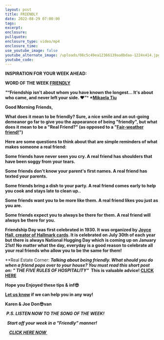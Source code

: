 ```yaml
---
layout: post
title: FRIENDLY
date: 2022-08-29 07:00:00
tags:
excerpt:
enclosure:
pullquote:
enclosure_type: video/mp4
enclosure_time:
use_youtube_image: false
youtube_alternate_image: /uploads/08c5c49ea12366139aa8bdaa-1224x414.jpg
youtube_code:
---
```

**INSPIRATION FOR YOUR WEEK AHEAD:**

**WORD OF THE WEEK&nbsp;[FRIENDLY](https://youtu.be/cNIg45GZ_ts)**

***"*“Friendship isn't about whom you have known the longest... It's about who came, and never left your side. ♥”*****&nbsp;*[Mikaela Tiu](https://theysaidso.com/quote/mikaela-tiu-friendship-isnt-about-whom-you-have-known-the-longest-its-about-who)**

**Good Morning Friends,**

**What does it mean to be friendly? Sure, a nice smile and an out-going demeanor go far to give you the appearance of being "friendly", but what does it mean to be a "Real Friend?" (as opposed to a "[Fair-weather friend\!](https://idioms.thefreedictionary.com/fair-weather+friend)")**

**Here are some questions to think about that are simple reminders of what makes someone a real friend:**

**Some friends have never seen you cry. A real friend has shoulders that have been soggy from your tears.**

**Some friends don't know your parent's first names. A real friend has texted your parents.&nbsp;**

**Some friends bring a dish to your party. A real friend comes early to help you cook and stays late to clean up..&nbsp; &nbsp;**

**Some friends want you to be more like them. A real friend likes you just as you are.&nbsp;**

**Some friends expect you to always be there for them. A real friend will always be there for you.&nbsp;**

**Friendship Day was first celebrated in 1930. It was organized by&nbsp;[Joyce Hall, creator of Hallmark cards](https://corporate.hallmark.com/about/j-c-hall/). It is celebrated on July 30th of each year but there is always National Hugging Day which is coming up on January 21st\! No matter what the day, everyday is a good reason to celebrate all your real friends who allow you to be the same for them\!**

**Real Estate Corner:&nbsp;****Talking about being friendly. What should you do when a friend pops over to your house? You must read this short post on:&nbsp;*" THE FIVE RULES OF HOSPITALITY"&nbsp;*&nbsp;This is valuable advice\!&nbsp;[CLICK HERE](https://uptasker.co.za/blog/the-five-rules-of-hospitality/)**

**Hope you Enjoyed these tips & inf😎**

**[Let us know](https://tampabayrealestatevideoblog.com/contact)&nbsp;if we can help you in any way\!&nbsp;**

**Karen & Joe Don😎van&nbsp;**

&nbsp;***P.S. LISTEN NOW TO THE SONG OF THE WEEK\!***

***&nbsp; Start off your week in a "Friendly" manner\!***

***&nbsp;&nbsp;******&nbsp;&nbsp;[CLICK HERE NOW&nbsp;](https://youtu.be/cNIg45GZ_ts)&nbsp;&nbsp;***